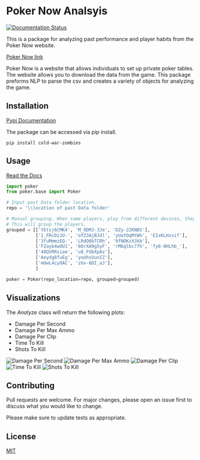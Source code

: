 # Poker Now Analsyis
[![Documentation Status](https://readthedocs.org/projects/poker-now-analysis/badge/?version=latest)](https://poker-now-analysis.readthedocs.io/en/latest/?badge=latest)

This is a package for analyzing past performance and player habits from the Poker Now website.

[Poker Now link](https://www.pokernow.club/)

Poker Now is a website that allows individuals to set up private poker tables.
The website allows you to download the data from the game. 
This package preforms NLP to parse the csv and creates a variety of objects for analyzing the game.

## Installation
[Pypi Documentation](https://pypi.org/project/warzone-analysis/)

The package can be accessed via pip install.

    pip install cold-war-zombies

## Usage
[Read the Docs](https://poker-now-analysis.readthedocs.io/en/latest/)

```python
import poker
from poker.base import Poker

# Input past Data folder location.
repo = '\\location of past Data folder'

# Manual grouping. When same players, play from different devices, they will get a different unique ID.
# This will group the players. 
grouped = [['YEtsj6CMK4', 'M_ODMJ-3Je', 'DZy-22KNBS'],
           ['1_FRcDzJU-', 'ofZ3AjBJdl', 'yUaYOqMtWh', 'EIxKLHzvif'],
           ['3fuMmmzEQ-', 'LRdO6bTCRh', '9fNOKzXJkb'],
           ['FZayb4wOU1', '66rXA9g5yF', 'rM6qlbc77h', 'fy6-0HLhb_'],
           ['48QVRRsiae', 'u8_FUbXpAz'],
           ['Aeydg8fuEg', 'yoohsUunIZ'],
           ['mUwL4cyOAC', 'zGv-6DI_aJ'],
           ]

poker = Poker(repo_location=repo, grouped=grouped)
```

## Visualizations

The *Analyze* class will return the following plots:
* Damage Per Second
* Damage Per Max Ammo
* Damage Per Clip
* Time To Kill
* Shots To Kill

![Damage Per Second](https://miro.medium.com/max/1280/1*IyfMpo7OxpXGAm4MZd9t7Q.png)
![Damage Per Max Ammo](https://miro.medium.com/max/1280/1*eFT7lys6gkZMPO0LsOCQrA.png)
![Damage Per Clip](https://miro.medium.com/max/1280/1*Qtxn3jtbH0kRXICa7W2MfQ.png)
![Time To Kill](https://miro.medium.com/max/1280/1*VFABznePjcEVT_WdIPF5Og.png) 
![Shots To Kill](https://miro.medium.com/max/1280/1*vrw4BIZnm_mPw-V-OeXJwg.png)

## Contributing
Pull requests are welcome. For major changes, please open an issue first to discuss what you would like to change.

Please make sure to update tests as appropriate.

## License
[MIT](https://choosealicense.com/licenses/mit/)
